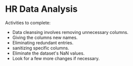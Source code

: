 # HR Data Analysis

Activities to complete: 

- Data cleansing involves removing unnecessary columns.
- Giving the columns new names.
- Eliminating redundant entries.
- sanitizing specific columns.
- Eliminate the dataset's NaN values.
- Look for a few more changes if necessary.
